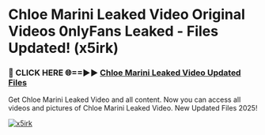 # Chloe Marini Leaked Video Original Videos 0nlyFans Leaked - Files Updated! (x5irk)

<h3>🔴 CLICK HERE 🌐==►► <a href="https://tinyurl.com/2wckxsce" rel="nofollow">Chloe Marini Leaked Video Updated Files</a></h3>

Get Chloe Marini Leaked Video and all content. Now you can access all videos and pictures of Chloe Marini Leaked Video. New Updated Files 2025!

[![x5irk](https://i.imgur.com/AFduVYN.gif)](https://tinyurl.com/2wckxsce)
